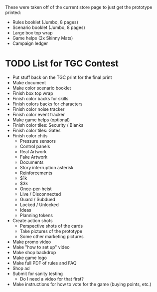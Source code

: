 These were taken off of the current store page to just get the prototype printed:  
  * Rules booklet (Jumbo, 8 pages)
  * Scenario booklet (Jumbo, 8 pages)
  * Large box top wrap
  * Game helps (2x Skinny Mats)
  * Campaign ledger

# TODO List for TGC Contest
* Put stuff back on the TGC print for the final print
* Make document
* Make color scenario booklet
* Finish box top wrap
* Finish color backs for skills
* Finish colors backs for characters
* Finish color noise tracker
* Finish color event tracker
* Make game helps (optional)
* Finish color tiles: Security / Blanks
* Finish color tiles: Gates
* Finish color chits
  * Pressure sensors
  * Control panels
  * Real Artwork
  * Fake Artwork
  * Documents
  * Story interruption asterisk
  * Reinforcements
  * $1k
  * $3k
  * Once-per-heist
  * Live / Disconnected
  * Guard / Subdued
  * Locked / Unlocked
  * Ideas
  * Planning tokens
* Create action shots
  * Perspective shots of the cards
  * Take pictures of the prototype
  * Some other marketing pictures
* Make promo video
* Make "how to set up" video
* Make shop backdrop
* Make game logo
* Make full PDF of rules and FAQ
* Shop ad
* Submit for sanity testing
  - Do I need a video for that first?
* Make instructions for how to vote for the game (buying points, etc.)
